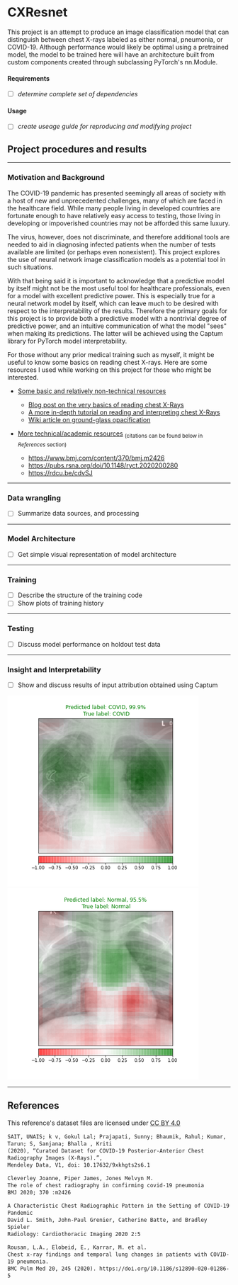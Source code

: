 # CXResnet
This project is an attempt to produce an image classification model that can distinguish between chest X-rays labeled as either normal, pneumonia, or COVID-19. Although performance would likely be optimal using a pretrained model, the model to be trained here will have an architecture built from custom components created through subclassing PyTorch's nn.Module.

#### Requirements
- [ ] *determine complete set of dependencies*
#### Usage
- [ ] *create useage guide for reproducing and modifying project* 

## Project procedures and results
- - -
### Motivation and Background
  The COVID-19 pandemic has presented seemingly all areas of society with a host of new and unprecedented challenges, many of which are faced in the healthcare field. While many people living in developed countries are fortunate enough to have relatively easy access to testing, those living in developing or impoverished countries may not be afforded this same luxury.
  
  The virus, however, does not discriminate, and therefore additional tools are needed to aid in diagnosing infected patients when the number of tests available are limited (or perhaps even nonexistent). This project explores the use of neural network image classification models as a potential tool in such situations.
  
  With that being said it is important to acknowledge that a predictive model by itself might not be the most useful tool for healthcare professionals, even for a model with excellent predictive power. This is especially true for a neural network model by itself, which can leave much to be desired with respect to the interpretability of the results. Therefore the primary goals for this project is to provide both a predictive model with a nontrivial degree of predictive power, and an intuitive communication of what the model "sees" when making its predictions. The latter will be achieved using the Captum library for PyTorch model interpretability. 
  
  For those without any prior medical training such as myself, it might be useful to know some basics on reading chest X-rays. Here are some resources I used while working on this project for those who might be interested.
  
- <ins>Some basic and relatively non-technical resources</ins>  
  - [Blog post on the very basics of reading chest X-Rays](https://iem-student.org/how-to-read-chest-x-rays/)
  - [A more in-depth tutorial on reading and interpreting chest X-Rays](https://www.med-ed.virginia.edu/courses/rad/cxr/index.html)
  - [Wiki article on ground-glass opacification](https://radiopaedia.org/articles/ground-glass-opacification-3)
  
- <ins>More technical/academic resources</ins> <sub>(citations can be found below in _References_ section)</sub>
  - https://www.bmj.com/content/370/bmj.m2426
  - https://pubs.rsna.org/doi/10.1148/ryct.2020200280 
  - https://rdcu.be/cdvSJ
- - - 
### Data wrangling
- [ ] Summarize data sources, and processing
- - -
### Model Architecture
- [ ] Get simple visual representation of model architecture
- - -
### Training 
- [ ] Describe the structure of the training code
- [ ] Show plots of training history
- - -
### Testing
- [ ] Discuss model performance on holdout test data
- - -
### Insight and Interpretability
- [ ] Show and discuss results of input attribution obtained using Captum

![alt text](figures/occlusion_attribution_COVID-19_(284).png)
![alt text](figures/occlusion_attribution_Normal_(429).png)

- - -
## References
This reference's dataset files are licensed under [CC BY 4.0](https://creativecommons.org/licenses/by/4.0/legalcode)
```
SAIT, UNAIS; k v, Gokul Lal; Prajapati, Sunny; Bhaumik, Rahul; Kumar, Tarun; S, Sanjana; Bhalla , Kriti
(2020), “Curated Dataset for COVID-19 Posterior-Anterior Chest Radiography Images (X-Rays).”,
Mendeley Data, V1, doi: 10.17632/9xkhgts2s6.1
```
```
Cleverley Joanne, Piper James, Jones Melvyn M.
The role of chest radiography in confirming covid-19 pneumonia
BMJ 2020; 370 :m2426
```
```
A Characteristic Chest Radiographic Pattern in the Setting of COVID-19 Pandemic
David L. Smith, John-Paul Grenier, Catherine Batte, and Bradley Spieler
Radiology: Cardiothoracic Imaging 2020 2:5
```
```
Rousan, L.A., Elobeid, E., Karrar, M. et al.
Chest x-ray findings and temporal lung changes in patients with COVID-19 pneumonia.
BMC Pulm Med 20, 245 (2020). https://doi.org/10.1186/s12890-020-01286-5
```


